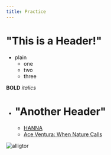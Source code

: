 ```yaml
---
title: Practice
---
```


# "This is a Header!"
* plain
	* one
	* two
	* three

__BOLD__
_italics_
* # "Another Header"
	* [HANNA](http://en.wikipedia.org/wiki/Hanna_%28film%29)
	* [Ace Ventura: When Nature Calls](http://en.wikipedia.org/wiki/Ace_Ventura:_When_Nature_Calls)

![alligtor](http://images.nationalgeographic.com/wpf/media-live/photos/000/004/cache/american-alligator_444_600x450.jpg)